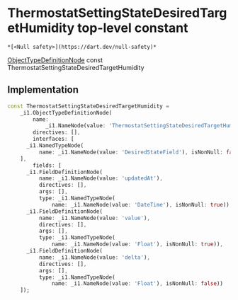 


# ThermostatSettingStateDesiredTargetHumidity top-level constant






    *[<Null safety>](https://dart.dev/null-safety)*


[ObjectTypeDefinitionNode](https://pub.dev/documentation/gql/0.13.0/ast/ObjectTypeDefinitionNode-class.html) const ThermostatSettingStateDesiredTargetHumidity
  







## Implementation

```dart
const ThermostatSettingStateDesiredTargetHumidity =
    _i1.ObjectTypeDefinitionNode(
        name:
            _i1.NameNode(value: 'ThermostatSettingStateDesiredTargetHumidity'),
        directives: [],
        interfaces: [
      _i1.NamedTypeNode(
          name: _i1.NameNode(value: 'DesiredStateField'), isNonNull: false)
    ],
        fields: [
      _i1.FieldDefinitionNode(
          name: _i1.NameNode(value: 'updatedAt'),
          directives: [],
          args: [],
          type: _i1.NamedTypeNode(
              name: _i1.NameNode(value: 'DateTime'), isNonNull: true)),
      _i1.FieldDefinitionNode(
          name: _i1.NameNode(value: 'value'),
          directives: [],
          args: [],
          type: _i1.NamedTypeNode(
              name: _i1.NameNode(value: 'Float'), isNonNull: true)),
      _i1.FieldDefinitionNode(
          name: _i1.NameNode(value: 'delta'),
          directives: [],
          args: [],
          type: _i1.NamedTypeNode(
              name: _i1.NameNode(value: 'Float'), isNonNull: false))
    ]);
```








